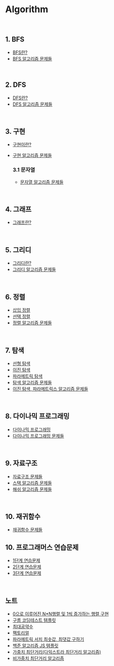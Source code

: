 # Algorithm

<br>

## 1. BFS

- [BFS란?](https://github.com/FE-Lex-Kim/Algorithm/blob/main/BFS/BFS.md)
- [BFS 알고리즘 문제들](https://github.com/FE-Lex-Kim/Algorithm/tree/main/BFS)

<br>

## 2. DFS

- [DFS란?](https://github.com/FE-Lex-Kim/Algorithm/blob/main/DFS/DFS.md)
- [DFS 알고리즘 문제들](https://github.com/FE-Lex-Kim/Algorithm/tree/main/DFS)

<br>

## 3. 구현

- [구현이란?](https://github.com/FE-Lex-Kim/Algorithm/blob/main/%EA%B5%AC%ED%98%84/%EA%B5%AC%ED%98%84.md)
- [구현 알고리즘 문제들](https://github.com/FE-Lex-Kim/Algorithm/tree/main/%EA%B5%AC%ED%98%84)

  ### 3.1 문자열

  - [문자열 알고리즘 문제들](https://github.com/FE-Lex-Kim/Algorithm/tree/main/%EA%B5%AC%ED%98%84/%EB%AC%B8%EC%9E%90%EC%97%B4)

<br>

## 4. 그래프

- [그래프란?](https://github.com/FE-Lex-Kim/Algorithm/blob/main/%EA%B7%B8%EB%9E%98%ED%94%84/%EA%B7%B8%EB%9E%98%ED%94%84.md)

<br>

## 5. 그리디

- [그리디란?](https://github.com/FE-Lex-Kim/Algorithm/blob/main/%EA%B7%B8%EB%A6%AC%EB%94%94/%EA%B7%B8%EB%A6%AC%EB%94%94%20%EC%95%8C%EA%B3%A0%EB%A6%AC%EC%A6%98.md)
- [그리디 알고리즘 문제들](https://github.com/FE-Lex-Kim/Algorithm/tree/main/%EA%B7%B8%EB%A6%AC%EB%94%94)

<br>

## 6. 정렬

- [삽입 정렬](https://github.com/FE-Lex-Kim/Algorithm/blob/main/%EC%A0%95%EB%A0%AC/Insertion_sort.md)
- [선택 정렬](https://github.com/FE-Lex-Kim/Algorithm/blob/main/%EC%A0%95%EB%A0%AC/Selection_Sort.md)
- [정렬 알고리즘 문제들](https://github.com/FE-Lex-Kim/Algorithm/tree/main/%EC%A0%95%EB%A0%AC)

<br>

## 7. 탐색

- [선형 탐색](https://github.com/FE-Lex-Kim/Algorithm/blob/main/%ED%83%90%EC%83%89/linear%20search.md)
- [이진 탐색](https://github.com/FE-Lex-Kim/Algorithm/blob/main/%ED%83%90%EC%83%89/%EC%9D%B4%EC%A7%84%ED%83%90%EC%83%89/Binary%20Search.md)
- [파라메트릭 탐색](https://github.com/FE-Lex-Kim/Algorithm/blob/main/%ED%83%90%EC%83%89/%EC%9D%B4%EC%A7%84%ED%83%90%EC%83%89/%ED%8C%8C%EB%9D%BC%EB%A9%94%ED%8A%B8%EB%A6%AD%20%EC%84%9C%EC%B9%98.md)
- [탐색 알고리즘 문제들](https://github.com/FE-Lex-Kim/Algorithm/tree/main/%ED%83%90%EC%83%89)
- [이진 탐색, 파라메트릭스 알고리즘 문제들](https://github.com/FE-Lex-Kim/Algorithm/tree/main/%ED%83%90%EC%83%89/%EC%9D%B4%EC%A7%84%ED%83%90%EC%83%89)

<br>

## 8. 다이나믹 프로그래밍

- [다이나믹 프로그래밍](https://github.com/FE-Lex-Kim/Algorithm/blob/main/%EB%8B%A4%EC%9D%B4%EB%82%98%EB%AF%B9%20%ED%94%84%EB%A1%9C%EA%B7%B8%EB%9E%98%EB%B0%8D/%EB%8B%A4%EC%9D%B4%EB%82%98%EB%AF%B9%20%ED%94%84%EB%A1%9C%EA%B7%B8%EB%9E%98%EB%B0%8D.md)
- [다이나믹 프로그래밍 문제들](https://github.com/FE-Lex-Kim/Algorithm/tree/main/%EB%8B%A4%EC%9D%B4%EB%82%98%EB%AF%B9%20%ED%94%84%EB%A1%9C%EA%B7%B8%EB%9E%98%EB%B0%8D)

<br>

## 9. 자료구조

- [자료구조 문제들](https://github.com/FE-Lex-Kim/Algorithm/tree/main/%EC%9E%90%EB%A3%8C%EA%B5%AC%EC%A1%B0)
- [스택 알고리즘 문제들](https://github.com/FE-Lex-Kim/Algorithm/tree/main/%EC%9E%90%EB%A3%8C%EA%B5%AC%EC%A1%B0/%EC%8A%A4%ED%83%9D)
- [해쉬 알고리즘 문제들](https://github.com/FE-Lex-Kim/Algorithm/tree/main/%EC%9E%90%EB%A3%8C%EA%B5%AC%EC%A1%B0/%ED%95%B4%EC%89%AC%20%ED%85%8C%EC%9D%B4%EB%B8%94)

<br>

## 10. 재귀함수

- [재귀함수 문제들](https://github.com/FE-Lex-Kim/Algorithm/tree/main/%EC%9E%AC%EA%B7%80%ED%95%A8%EC%88%98)

## 10. 프로그래머스 연습문제

- [1단계 연습문제](https://github.com/FE-Lex-Kim/Algorithm/tree/main/%ED%94%84%EB%A1%9C%EA%B7%B8%EB%9E%98%EB%A8%B8%EC%8A%A4%20%EC%97%B0%EC%8A%B5%EB%AC%B8%EC%A0%9C/1%EB%8B%A8%EA%B3%84)
- [2단계 연습문제](https://github.com/FE-Lex-Kim/Algorithm/tree/main/%ED%94%84%EB%A1%9C%EA%B7%B8%EB%9E%98%EB%A8%B8%EC%8A%A4%20%EC%97%B0%EC%8A%B5%EB%AC%B8%EC%A0%9C/2%EB%8B%A8%EA%B3%84)
- [3단계 연습문제](https://github.com/FE-Lex-Kim/Algorithm/tree/main/%ED%94%84%EB%A1%9C%EA%B7%B8%EB%9E%98%EB%A8%B8%EC%8A%A4%20%EC%97%B0%EC%8A%B5%EB%AC%B8%EC%A0%9C/3%EB%8B%A8%EA%B3%84)

<br>

## 노트

- [0으로 이루어진 N\*N행렬 및 1씩 증가하는 행렬 구현](https://github.com/FE-Lex-Kim/Algorithm/blob/main/%EB%85%B8%ED%8A%B8/0%EC%9C%BC%EB%A1%9C%20%EC%9D%B4%EB%A3%A8%EC%96%B4%EC%A7%84%20N*N%ED%96%89%EB%A0%AC%20%EB%B0%8F%201%EC%94%A9%20%EC%A6%9D%EA%B0%80%ED%95%98%EB%8A%94%20%ED%96%89%EB%A0%AC%20%EA%B5%AC%ED%98%84.js)
- [구름 코딩테스트 템플릿](https://github.com/FE-Lex-Kim/Algorithm/blob/main/%EB%85%B8%ED%8A%B8/%EA%B5%AC%EB%A6%84%20%EC%BD%94%EB%94%A9%ED%85%8C%EC%8A%A4%ED%8A%B8%20%ED%85%9C%ED%94%8C%EB%A6%BF.js)
- [최대공약수](https://github.com/FE-Lex-Kim/Algorithm/blob/main/%EB%85%B8%ED%8A%B8/%EC%B5%9C%EB%8C%80%EA%B3%B5%EC%95%BD%EC%88%98.js)
- [팩토리얼](https://github.com/FE-Lex-Kim/Algorithm/blob/main/%EB%85%B8%ED%8A%B8/%ED%8C%A9%ED%86%A0%EB%A6%AC%EC%96%BC.js)
- [파라메트릭 서치 최솟값, 최댓값 구하기](https://github.com/FE-Lex-Kim/Algorithm/blob/main/%EB%85%B8%ED%8A%B8/%ED%8C%8C%EB%9D%BC%EB%A9%94%ED%8A%B8%EB%A6%AD%20%EC%84%9C%EC%B9%98%20%EC%B5%9C%EC%86%9F%EA%B0%92%2C%20%EC%B5%9C%EB%8C%93%EA%B0%92%20%EA%B5%AC%ED%95%98%EA%B8%B0.js)
- [백준 알고리즘 JS 템플릿](https://github.com/FE-Lex-Kim/Algorithm/blob/main/%EB%85%B8%ED%8A%B8/%EB%B0%B1%EC%A4%80%20%EC%95%8C%EA%B3%A0%EB%A6%AC%EC%A6%98%20JS%20%ED%85%9C%ED%94%8C%EB%A6%BF.js)
- [가중치 최단거리(다익스트라 최단거리 알고리즘)](<https://github.com/FE-Lex-Kim/Algorithm/blob/main/%EB%85%B8%ED%8A%B8/%EA%B0%80%EC%A4%91%EC%B9%98%20%EC%B5%9C%EB%8B%A8%EA%B1%B0%EB%A6%AC(%EB%8B%A4%EC%9D%B5%EC%8A%A4%ED%8A%B8%EB%9D%BC%20%EC%B5%9C%EB%8B%A8%EA%B1%B0%EB%A6%AC%20%EC%95%8C%EA%B3%A0%EB%A6%AC%EC%A6%98).js>)
- [비가중치 최단거리 알고리즘](https://github.com/FE-Lex-Kim/Algorithm/blob/main/%EB%85%B8%ED%8A%B8/%EB%B9%84%EA%B0%80%EC%A4%91%EC%B9%98%20%EC%B5%9C%EB%8B%A8%EA%B1%B0%EB%A6%AC.js)
